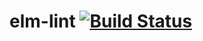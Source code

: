 # elm-lint [![Build Status](https://travis-ci.org/eeue56/elm-lint.svg?branch=master)](https://travis-ci.org/eeue56/elm-lint)
